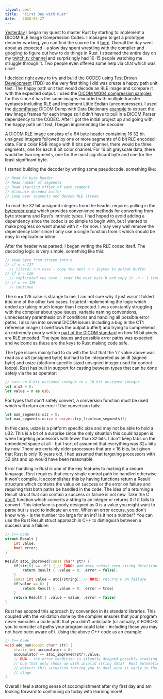 ```yaml
---
layout: post
title:  "First Day with Rust"
date:   2020-05-27 
---
```


[Yesterday](https://chafey.github.io/2020/05/26/learning-rust-by-implementing-dicom-image-compression.html) 
I began my quest to master Rust by starting to implement
a DICOM RLE Image Compression Codec.  I managed to get a prototype decoder working,
you can find the source for it [here](https://github.com/chafey/dicomrle-rs).
Overall the day went about as expected - a slow day spent wrestling with the compiler
and googling to figure out how to do things in Rust.  I streamed the entire
day on my [twitch.tv channel](https://www.twitch.tv/chafey) and surprisingly
had 10-15 people watching me struggle through it.  Two people even offered some
help via chat which was nice!

I decided right away to try and build the CODEC using [Test Driven Development](https://en.wikipedia.org/wiki/Test-driven_development)
(TDD) so the very first thing I did was create a happy path unit test.  The happy path
unit test would decode an RLE image and compare it with the expected output.  I used
the [DICOM WG04 compression samples](ftp://medical.nema.org/MEDICAL/Dicom/DataSets/WG04)
for this since it has the same images encoded with
multiple transfer syntaxes including RLE and Implement Little Endian (uncompressed).
I used the [dicomParser](https://github.com/cornerstonejs/dicomParser) DICOM Dump with 
Data Dictionary [example](https://rawgit.com/cornerstonejs/dicomParser/master/examples/dumpWithDataDictionary/index.html) 
to extract the raw image frames for each image so I didn't have to pull in a DICOM Parser
dependency to the CODEC.  After I got the initial project up and going with the happy path unit test, I began
implementing the decoder.

A DICOM RLE image consists of a 64 byte header containing 16 32 bit unsigned integers
followed by one or more segments of 8 bit RLE encoded data.  For a color RGB image with
8 bits per channel, there would be three segments, one for each 8 bit color channel.
For 16 bit grayscale data, there would be two segments, one for the most significant 
byte and one for the least significant byte.

I started building the decoder by writing some pseudocode, something like:

``` rust
// Read 64 byte header
// Read number of segments
// Read starting offset of each segment
// Allocate decoded buffer
// Loop over segments and decode RLE stream
```

To read the 32 bit unsigned integers from the header requires pulling in the 
[byteorder crate](https://docs.rs/byteorder/1.3.4/byteorder/) which provides
convenience methods for converting from byte streams and Rust's intrinsic types.
I had hoped to avoid adding a dependency since the codec is so simple to begin with,
but I wanted to make progress so went ahead with it - for now.  I may very well remove
the dependency later since I only use a single function from it which should be easy
to replicate or inline.

After the header was parsed, I began writing the RLE codec itself.  The decoding
logic is very simple, something like this:

``` rust
// read byte from stream into n
// if n < 127
  // literal run case - copy the next n + 1bytes to output buffer
// if n > 128
  // replicated run case - read the next byte b and copy it -n + 1 times into output buffer
// if n == 128
  // continue
```
 
The n == 128 case is strange to me, I am not sure why it just wasn't folded into one of the
other two cases.  I started implementing the logic which ended up taking much longer
than I expected.  I was constantly struggling with the compiler about type issues,
variable naming conventions, unnecessary paranthesis on if conditions and handling all
possible error paths.  I also ran into several DICOM issues including a bug in the CT1
reference image (it overflows the output buffer!) and trying to comprehend an extremely
poorly written [part of the DICOM standard](http://dicom.nema.org/medical/dicom/current/output/chtml/part05/sect_G.2.html)
on how 16 bit pixels are RLE encoded.  The type issues and possible error paths was expected and 
welcome as these are the keys to Rust making code safe.  

The type issues mainly had to do with the fact that the 'n' value above was read as a
u8 (unsigned byte) but had to be interpreted as an i8 (signed byte) and usize 
(platform specific sized unsigned integer used for control loops).  Rust has built in
support for casting between types that can be done safely via the as operator:

``` rust
// cast an 8 bit unsigned integer to a 16 bit unsigned integer
let n:u8 = 0; 
let value = n as u16;
```

For types that don't safely convert, a conversion function must be used which will
return an error if the conversion fails:

``` rust
let num_segments:u32 = 0;
let max_segments:usize = usize::try_from(num_segments)?;
```

In this case, usize is a platform specific size and may not be able to hold a u32. 
This is a bit of a surprise since the only situation this could happen is 
when targeting processors with fewer than 32 bits.  I don't keep tabs on the embedded
space at all - but I sort of assumed that everything was 32+ bits by now.  There are
certainly older processors that are < 16 bits, but given that Rust is only 10 years
old, I had assumed that targeting processors with 32 bits and up would have been reasonable.

Error handling in Rust is one of the key features to making it a secure language.
Rust requires that every single control path be handled otherwise it won't compile.  It
accomplishes this by having functions return a Result structure which contains the value
on success or the error on failure and requiring that both paths be handled in the code.
The idea of a returning a Result struct that can contain a success or failure is not new. 
Take the C [atoi()](http://www.cplusplus.com/reference/cstdlib/atoi/) function which converts
a string to an integer or returns 0 if it fails to convert.  This interface is poorly 
designed as 0 is a value you might want to parse but is used to indicate an error.  When an
error occurs, you don't know why - is the number too large for an int?  Is it not a number?
You can use the Rust Result struct approach in C++ to distinguish between a success and a failure:

``` C++
// C++ Code
struct Result {
    int value;
    bool error;
}

Result atoi_improved(const char* str) {
    if(str[0] == '0') { // TODO: Add more robust zero string detection logic
        return Result { .value = 0, .error = false};
    }
    const int value = atoi(string); // NOTE: returns 0 on failure
    if(value == 0) { 
        return Result { .value = 0, .error = true}
    }
    return Result { .value = value, .error = false}
}
```

Rust has adopted this approach by convention in its standard libraries.  This coupled with the
validation done by the compiler ensures that your program never executes a code path that
you didn't anticipate (or actually, it FORCES you to consider all paths your program could 
take - including those you may not have been aware of!).  Using the above C++ code as an example:

```C++
// C++ Code
void add_num(const char* str) {
    static int accumulator = 0;
    accumulator += atoi_improved(str).value; 
    // BUG - the error condition is silently dropped possibly creating a latent
    // bug that only shows up with invalid string data!  Rust automatically
    // detects this situation forcing you to deal with it early in the design
    // stage
}
```

Overall I feel a storng sense of accomplishment after my first day and am looking forward to continuing
on today with learning more!
